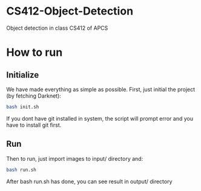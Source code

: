 # CS412-Object-Detection
Object detection in class CS412 of APCS

# How to run

## Initialize

We have made everything as simple as possible. First, just initial the project (by fetching Darknet):

```bash
bash init.sh
```

If you dont have git installed in system, the script will prompt error and you have to install git first.

## Run

Then to run, just import images to input/ directory and:

```bash
bash run.sh
```

After bash run.sh has done, you can see result in output/ directory

